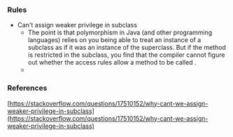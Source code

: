 

### Rules
 * Can't assign weaker privilege in subclass
    * The point is that polymorphism in Java (and other programming languages) relies on you being able to treat an instance of a subclass as if it was an instance of the superclass. But if the method is restricted in the subclass, you find that the compiler cannot figure out whether the access rules allow a method to be called .
    * 



### References
[https://stackoverflow.com/questions/17510152/why-cant-we-assign-weaker-privilege-in-subclass](https://stackoverflow.com/questions/17510152/why-cant-we-assign-weaker-privilege-in-subclass)